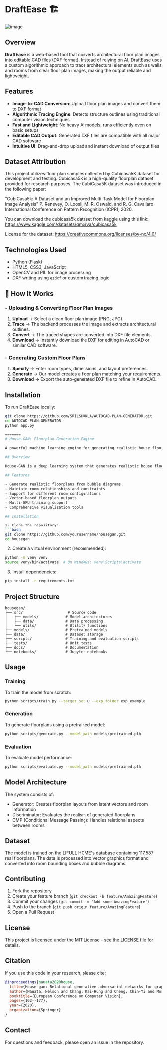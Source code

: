# DraftEase 🏗️
![image](https://github.com/user-attachments/assets/44b2aa51-38da-48ad-8b8a-8aeb9a9d45d4)


## Overview

**DraftEase** is a web-based tool that converts architectural floor plan images into editable CAD files (DXF format). Instead of relying on AI, DraftEase uses a custom algorithmic approach to trace architectural elements such as walls and rooms from clear floor plan images, making the output reliable and lightweight.

## Features

- **Image-to-CAD Conversion**: Upload floor plan images and convert them to DXF format
- **Algorithmic Tracing Engine**: Detects structure outlines using traditional computer vision techniques
- **Fast and Lightweight**: No heavy AI models, runs efficiently even on basic setups
- **Editable CAD Output**: Generated DXF files are compatible with all major CAD software
- **Intuitive UI**: Drag-and-drop upload and instant download of output files

## Dataset Attribution

This project utilizes floor plan samples collected by Cubicasa5K dataset for development and testing.
Cubicasa5K is a high-quality floorplan dataset provided for research purposes.
The CubiCasa5K dataset was introduced in the following paper:

"CubiCasa5k: A Dataset and an Improved Multi-Task Model for Floorplan Image Analysis"
P. Renevey, O. Loosli, M. R. Oswald, and R. G. Cavallaro
International Conference on Pattern Recognition (ICPR), 2020.

You can download the cubicasa5k dataset from kaggle using this link:
https://www.kaggle.com/datasets/qmarva/cubicasa5k

License for the dataset:
https://creativecommons.org/licenses/by-nc/4.0/

## Technologies Used

- Python (Flask)
- HTML5, CSS3, JavaScript
- OpenCV and PIL for image processing
- DXF writing using `ezdxf` or custom tracing logic

## 🔧 How It Works  
### - Uploading & Converting Floor Plan Images  
1. **Upload** → Select a clean floor plan image (PNG, JPG).  
2. **Trace** → The backend processes the image and extracts architectural outlines.  
3. **Convert** → The traced shapes are converted into DXF file elements.  
4. **Download** → Instantly download the DXF for editing in AutoCAD or similar CAD software.  

### - Generating Custom Floor Plans  
1. **Specify** → Enter room types, dimensions, and layout preferences.  
2. **Generate** → Our model creates a floor plan matching your requirements.  
3. **Download** → Export the auto-generated DXF file to refine in AutoCAD.

## Installation

To run DraftEase locally:

```bash
git clone https://github.com/SRILSHUKLA/AUTOCAD-PLAN-GENERATOR.git
cd AUTOCAD-PLAN-GENERATOR
python app.py

=======
# House-GAN: Floorplan Generation Engine

A powerful machine learning engine for generating realistic house floorplans using Generative Adversarial Networks (GANs).

## Overview

House-GAN is a deep learning system that generates realistic house floorplans based on bubble diagrams (graphical representations of room layouts). It uses a relational GAN architecture that takes into account the relationships between rooms and their constraints.

## Features

- Generate realistic floorplans from bubble diagrams
- Maintain room relationships and constraints
- Support for different room configurations
- Vector-based floorplan outputs
- Multi-GPU training support
- Comprehensive visualization tools

## Installation

1. Clone the repository:
```bash
git clone https://github.com/yourusername/housegan.git
cd housegan
```

2. Create a virtual environment (recommended):
```bash
python -m venv venv
source venv/bin/activate  # On Windows: venv\Scripts\activate
```

3. Install dependencies:
```bash
pip install -r requirements.txt
```

## Project Structure

```
housegan/
├── src/                    # Source code
│   ├── models/            # Model architectures
│   ├── data/              # Data processing
│   └── utils/             # Utility functions
├── models/                # Pretrained models
├── data/                  # Dataset storage
├── scripts/               # Training and evaluation scripts
├── tests/                 # Unit tests
├── docs/                  # Documentation
└── notebooks/             # Jupyter notebooks
```

## Usage

### Training

To train the model from scratch:

```bash
python scripts/train.py --target_set D --exp_folder exp_example
```

### Generation

To generate floorplans using a pretrained model:

```bash
python scripts/generate.py --model_path models/pretrained.pth
```

### Evaluation

To evaluate model performance:

```bash
python scripts/evaluate.py --model_path models/pretrained.pth
```

## Model Architecture

The system consists of:
- Generator: Creates floorplan layouts from latent vectors and room information
- Discriminator: Evaluates the realism of generated floorplans
- CMP (Conditional Message Passing): Handles relational aspects between rooms

## Dataset

The model is trained on the LIFULL HOME's database containing 117,587 real floorplans. The data is processed into vector graphics format and converted into room bounding boxes and bubble diagrams.

## Contributing

1. Fork the repository
2. Create your feature branch (`git checkout -b feature/AmazingFeature`)
3. Commit your changes (`git commit -m 'Add some AmazingFeature'`)
4. Push to the branch (`git push origin feature/AmazingFeature`)
5. Open a Pull Request

## License

This project is licensed under the MIT License - see the [LICENSE](LICENSE) file for details.

## Citation

If you use this code in your research, please cite:

```bibtex
@inproceedings{nauata2020house,
  title={House-gan: Relational generative adversarial networks for graph-constrained house layout generation},
  author={Nauata, Nelson and Chang, Kai-Hung and Cheng, Chin-Yi and Mori, Greg and Furukawa, Yasutaka},
  booktitle={European Conference on Computer Vision},
  pages={162--177},
  year={2020},
  organization={Springer}
}
```

## Contact

For questions and feedback, please open an issue in the repository.
